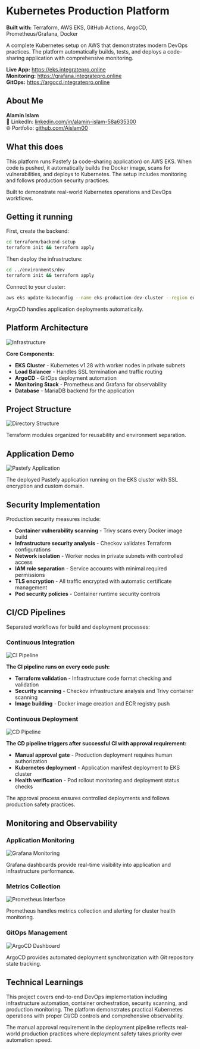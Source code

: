 # Kubernetes Production Platform

**Built with:** Terraform, AWS EKS, GitHub Actions, ArgoCD, Prometheus/Grafana, Docker

A complete Kubernetes setup on AWS that demonstrates modern DevOps practices. The platform automatically builds, tests, and deploys a code-sharing application with comprehensive monitoring.

**Live App:** https://eks.integratepro.online  
**Monitoring:** https://grafana.integratepro.online  
**GitOps:** https://argocd.integratepro.online

## About Me

**Alamin Islam**  
💼 LinkedIn: [linkedin.com/in/alamin-islam-58a635300](https://www.linkedin.com/in/alamin-islam-58a635300)  
🌐 Portfolio: [github.com/Aislam00](https://github.com/Aislam00)

## What this does

This platform runs Pastefy (a code-sharing application) on AWS EKS. When code is pushed, it automatically builds the Docker image, scans for vulnerabilities, and deploys to Kubernetes. The setup includes monitoring and follows production security practices.

Built to demonstrate real-world Kubernetes operations and DevOps workflows.

## Getting it running

First, create the backend:
```bash
cd terraform/backend-setup
terraform init && terraform apply
```

Then deploy the infrastructure:
```bash
cd ../environments/dev
terraform init && terraform apply
```

Connect to your cluster:
```bash
aws eks update-kubeconfig --name eks-production-dev-cluster --region eu-west-2
```

ArgoCD handles application deployments automatically.

## Platform Architecture

![Infrastructure](screenshots/arc-diagram.png)

**Core Components:**
- **EKS Cluster** - Kubernetes v1.28 with worker nodes in private subnets
- **Load Balancer** - Handles SSL termination and traffic routing
- **ArgoCD** - GitOps deployment automation
- **Monitoring Stack** - Prometheus and Grafana for observability
- **Database** - MariaDB backend for the application

## Project Structure

![Directory Structure](screenshots/Directory-structure.png)

Terraform modules organized for reusability and environment separation.

## Application Demo

![Pastefy Application](screenshots/pastefy-app.png)

The deployed Pastefy application running on the EKS cluster with SSL encryption and custom domain.

## Security Implementation

Production security measures include:
- **Container vulnerability scanning** - Trivy scans every Docker image build
- **Infrastructure security analysis** - Checkov validates Terraform configurations
- **Network isolation** - Worker nodes in private subnets with controlled access
- **IAM role separation** - Service accounts with minimal required permissions
- **TLS encryption** - All traffic encrypted with automatic certificate management
- **Pod security policies** - Container runtime security controls

## CI/CD Pipelines

Separated workflows for build and deployment processes:

### Continuous Integration
![CI Pipeline](screenshots/ci-eks.png)

**The CI pipeline runs on every code push:**
- **Terraform validation** - Infrastructure code format checking and validation
- **Security scanning** - Checkov infrastructure analysis and Trivy container scanning
- **Image building** - Docker image creation and ECR registry push

### Continuous Deployment
![CD Pipeline](screenshots/cd.eks.png)

**The CD pipeline triggers after successful CI with approval requirement:**
- **Manual approval gate** - Production deployment requires human authorization
- **Kubernetes deployment** - Application manifest deployment to EKS cluster
- **Health verification** - Pod rollout monitoring and deployment status checks

The approval process ensures controlled deployments and follows production safety practices.

## Monitoring and Observability

### Application Monitoring
![Grafana Monitoring](screenshots/grafana-dashboard.png)

Grafana dashboards provide real-time visibility into application and infrastructure performance.

### Metrics Collection
![Prometheus Interface](screenshots/prometheus-interface.png)

Prometheus handles metrics collection and alerting for cluster health monitoring.

### GitOps Management
![ArgoCD Dashboard](screenshots/argocd-dashboard.png)

ArgoCD provides automated deployment synchronization with Git repository state tracking.

## Technical Learnings

This project covers end-to-end DevOps implementation including infrastructure automation, container orchestration, security scanning, and production monitoring. The platform demonstrates practical Kubernetes operations with proper CI/CD controls and comprehensive observability.

The manual approval requirement in the deployment pipeline reflects real-world production practices where deployment safety takes priority over automation speed.